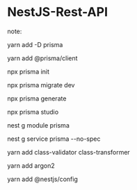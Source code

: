# NestJS-Rest-API

note:

yarn add -D prisma

yarn add @prisma/client

npx prisma init

npx prisma migrate dev

npx prisma generate

npx prisma studio

nest g module prisma

nest g service prisma --no-spec

yarn add class-validator class-transformer

yarn add argon2

yarn add @nestjs/config
